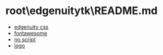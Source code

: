 # root\edgenuitytk\README.md

- [edgenuity css](edgenuity.css)
- [fontawesome](fa.css)
- [no script](noscript.css)
- [logo](logo.png)